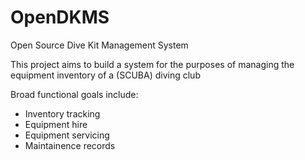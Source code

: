 # OpenDKMS
Open Source Dive Kit Management System

This project aims to build a system for the purposes of managing the equipment inventory of a (SCUBA) diving club

Broad functional goals include:
* Inventory tracking
* Equipment hire
* Equipment servicing
* Maintainence records